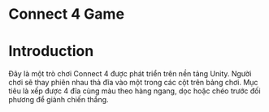 # Connect 4 Game
# Introduction
Đây là một trò chơi Connect 4 được phát triển trên nền tảng Unity. Người chơi sẽ thay phiên nhau thả đĩa vào một trong các cột trên bảng chơi. Mục tiêu là xếp được 4 đĩa cùng màu theo hàng ngang, dọc hoặc chéo trước đối phương để giành chiến thắng.
